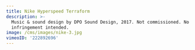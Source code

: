 ```yaml
---
title: Nike Hyperspeed Terraform
description: >-
  Music & sound design by DPO Sound Design, 2017. Not commissioned. No copyright
  infringement intended.
image: /cms/images/nike-3.jpg
vimeoID: '222892696'
---
```



